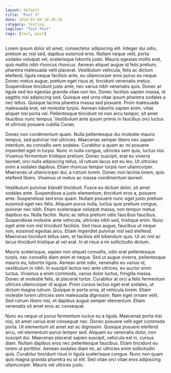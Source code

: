 ```yaml
---
layout: default
title: "Post 3"
date: 2014-07-04 14:26:16
category: Testing
tagline: "Test Post"
tags: [test, post]
---
```

Lorem ipsum dolor sit amet, consectetur adipiscing elit. Integer dui odio, pretium ac nisl sed, dapibus euismod eros. Nullam neque velit, porta sodales volutpat vel, scelerisque lobortis justo. Mauris egestas mollis erat, quis mattis nibh rhoncus rhoncus. Aenean aliquet augue id felis pretium, pharetra malesuada velit placerat. Vestibulum vehicula, felis ac dictum eleifend, ligula neque facilisis ante, eu ullamcorper eros purus eu neque. Donec metus augue, pretium eget risus at, tincidunt venenatis metus. Suspendisse tincidunt justo ante, nec varius nibh venenatis quis. Donec at ligula sed leo egestas gravida vitae non leo. Donec facilisis sapien massa, id sagittis nisl adipiscing sed. Quisque sed urna vitae ipsum pharetra sodales a nec tellus. Quisque lacinia pharetra massa sed posuere. Proin malesuada malesuada erat, vel molestie turpis. Aenean lobortis sapien enim, vitae aliquet nisl porta vel. Pellentesque tincidunt mi non arcu tempor, sit amet faucibus nunc tempus. Vestibulum ante ipsum primis in faucibus orci luctus et ultrices posuere cubilia Curae;

<!--more-->

Donec non condimentum quam. Nulla pellentesque dui molestie mauris tempus, sed pulvinar nisl ultricies. Maecenas semper libero nec sapien interdum, eu convallis sem sodales. Curabitur a quam ac mi posuere imperdiet eget in turpis. Nunc in nulla congue, ultricies sem quis, luctus nisi. Vivamus fermentum tristique pretium. Donec suscipit, erat eu viverra laoreet, orci nulla adipiscing tellus, id rutrum lacus est eu leo. Ut ultricies enim a sodales dapibus. Etiam rhoncus tempor turpis non ullamcorper. Maecenas ut ullamcorper dui, a rutrum lorem. Donec non lacinia lorem, quis eleifend libero. Vivamus ut metus ac massa condimentum laoreet.

Vestibulum pulvinar blandit tincidunt. Fusce eu dictum dolor, sit amet sodales ante. Suspendisse a justo elementum, tincidunt eros a, posuere ante. Suspendisse sed eros quam. Nullam posuere nunc eget justo pretium euismod eget nec felis. Aliquam purus nulla, luctus quis pretium congue, pulvinar nec nibh. Etiam scelerisque volutpat massa, non tempor metus dapibus eu. Nulla facilisi. Nunc ac tellus pretium odio faucibus faucibus. Suspendisse molestie ante vehicula, ultricies nibh sed, tristique enim. Nunc eget ante non nisl tincidunt facilisis. Sed risus augue, faucibus ut neque non, euismod egestas arcu. Etiam imperdiet pulvinar nisl sed eleifend. Maecenas tincidunt tellus sem, et facilisis elit bibendum quis. Ut ac nisl ac lacus tincidunt tristique at vel erat. In at risus a mi sollicitudin dictum.

Mauris scelerisque, sapien non aliquet convallis, odio erat pellentesque turpis, nec convallis diam enim et neque. Sed ut augue viverra, pellentesque mauris eu, lobortis ligula. Aenean ante odio, venenatis eu varius id, vestibulum in nibh. In suscipit lectus nec ante ultrices, eu auctor enim luctus. Vivamus a enim commodo, varius dolor luctus, fringilla massa. Donec at molestie felis, at placerat tortor. Curabitur at orci a felis fermentum ultrices ullamcorper id augue. Proin cursus lectus eget erat sodales, ut dictum magna rutrum. Quisque in porta urna, at vehicula lorem. Etiam molestie lorem ultricies sem malesuada dignissim. Nam eget ornare velit. Sed rutrum libero nisl, et dapibus augue semper elementum. Etiam venenatis sit amet eros ac consequat.

Nunc eu neque ut purus fermentum luctus eu a ligula. Maecenas porta nisi nisi, sit amet varius erat consequat nec. Donec posuere velit eget commodo porta. Ut elementum sit amet est ac dignissim. Quisque posuere eleifend arcu, vel elementum purus tempor sed. Aliquam eu venenatis dolor, non suscipit dui. Maecenas placerat sapien suscipit, vehicula est in, cursus diam. Nullam dapibus eros nec pellentesque faucibus. Etiam tincidunt eu lorem ut porttitor. Aenean sodales diam mi, ac ultricies enim sollicitudin quis. Curabitur tincidunt risus in ligula scelerisque congue. Nunc non quam quis magna gravida pharetra eu ut elit. Sed vitae orci vitae eros adipiscing ullamcorper. Mauris vel ultrices justo.